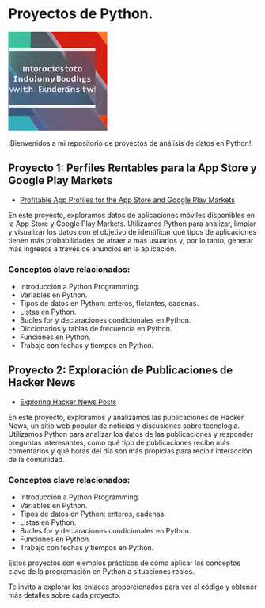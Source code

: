 # Proyectos de Python.

<img src="READ.jpeg" alt="READ" style="width:200px;"/>


¡Bienvenidos a mi repositorio de proyectos de análisis de datos en Python! 


## Proyecto 1: Perfiles Rentables para la App Store y Google Play Markets

- [Profitable App Profiles for the App Store and Google Play Markets](https://github.com/albertjimrod/data-projects/blob/51eaa88de3b363a2541ab900ec9fa2b23ffe8627/01_Python/00-Profitable%20App%20Profiles%20for%20the%20App%20Store%20and%20Google%20Play%20Markets/Profitable%20App%20Profiles%20For%20The%20App%20Store%20And%20Google%20Play%20Markets.ipynb)



En este proyecto, exploramos datos de aplicaciones móviles disponibles en la App Store y Google Play Markets. Utilizamos Python para analizar, limpiar y visualizar los datos con el objetivo de identificar qué tipos de aplicaciones tienen más probabilidades de atraer a más usuarios y, por lo tanto, generar más ingresos a través de anuncios en la aplicación.

### Conceptos clave relacionados:

- Introducción a Python Programming.
- Variables en Python.
- Tipos de datos en Python: enteros, flotantes, cadenas.
- Listas en Python.
- Bucles for y declaraciones condicionales en Python.
- Diccionarios y tablas de frecuencia en Python.
- Funciones en Python.
- Trabajo con fechas y tiempos en Python.



## Proyecto 2: Exploración de Publicaciones de Hacker News

- [Exploring Hacker News Posts](https://github.com/albertjimrod/data-projects/blob/51eaa88de3b363a2541ab900ec9fa2b23ffe8627/01_Python/01-Exploring%20Hacker%20News%20Posts/Exploring%20Hacker%20News%20Post_DQ_finish.ipynb)

En este proyecto, exploramos y analizamos las publicaciones de Hacker News, un sitio web popular de noticias y discusiones sobre tecnología. Utilizamos Python para analizar los datos de las publicaciones y responder preguntas interesantes, como qué tipo de publicaciones recibe más comentarios y qué horas del día son más propicias para recibir interacción de la comunidad.

### Conceptos clave relacionados:

- Introducción a Python Programming.
- Variables en Python.
- Tipos de datos en Python: enteros, cadenas.
- Listas en Python.
- Bucles for y declaraciones condicionales en Python.
- Funciones en Python.
- Trabajo con fechas y tiempos en Python.


Estos proyectos son ejemplos prácticos de cómo aplicar los conceptos clave de la programación en Python a situaciones reales. 

Te invito a explorar los enlaces proporcionados para ver el código y obtener más detalles sobre cada proyecto.

